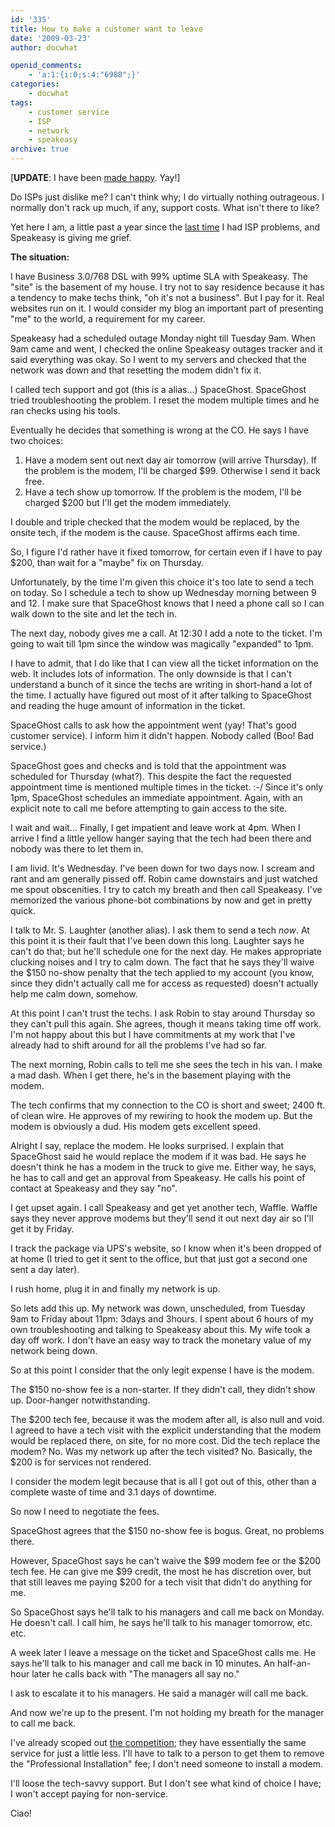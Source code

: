 ```yaml
---
id: '335'
title: How to make a customer want to leave
date: '2009-03-23'
author: docwhat

openid_comments:
    - 'a:1:{i:0;s:4:"6988";}'
categories:
    - docwhat
tags:
    - customer service
    - ISP
    - network
    - speakeasy
archive: true
---
```


\[<strong>UPDATE</strong>: I have been
[made happy](/how-speakeasy-made-it-better). Yay!\]

Do ISPs just dislike me? I can't think why; I do virtually nothing outrageous.
I normally don't rack up much, if any, support costs. What isn't there to
like?

Yet here I am, a little past a year since the [last time](/verizon-sucks/) I
had ISP problems, and Speakeasy is giving me grief.

**The situation:**

I have Business 3.0/768 DSL with 99% uptime SLA with Speakeasy. The "site" is
the basement of my house. I try not to say residence because it has a tendency
to make techs think, "oh it's not a business". But I pay for it. Real websites
run on it. I would consider my blog an important part of presenting "me" to
the world, a requirement for my career.

Speakeasy had a scheduled outage Monday night till Tuesday 9am. When 9am came
and went, I checked the online Speakeasy outages tracker and it said
everything was okay. So I went to my servers and checked that the network was
down and that resetting the modem didn't fix it.

I called tech support and got (this is a alias...) SpaceGhost. SpaceGhost
tried troubleshooting the problem. I reset the modem multiple times and he ran
checks using his tools.

Eventually he decides that something is wrong at the CO. He says I have two
choices:

1.  Have a modem sent out next day air tomorrow (will arrive Thursday). If the
    problem is the modem, I'll be charged \$99. Otherwise I send it back free.
2.  Have a tech show up tomorrow. If the problem is the modem, I'll be charged
    \$200 but I'll get the modem immediately.

I double and triple checked that the modem would be replaced, by the onsite
tech, if the modem is the cause. SpaceGhost affirms each time.

So, I figure I'd rather have it fixed tomorrow, for certain even if I have to
pay \$200, than wait for a "maybe" fix on Thursday.

Unfortunately, by the time I'm given this choice it's too late to send a tech
on today. So I schedule a tech to show up Wednesday morning between 9 and 12.
I make sure that SpaceGhost knows that I need a phone call so I can walk down
to the site and let the tech in.

The next day, nobody gives me a call. At 12:30 I add a note to the ticket. I'm
going to wait till 1pm since the window was magically "expanded" to 1pm.

I have to admit, that I do like that I can view all the ticket information on
the web. It includes lots of information. The only downside is that I can't
understand a bunch of it since the techs are writing in short-hand a lot of
the time. I actually have figured out most of it after talking to SpaceGhost
and reading the huge amount of information in the ticket.

SpaceGhost calls to ask how the appointment went (yay! That's good customer
service). I inform him it didn't happen. Nobody called (Boo! Bad service.)

SpaceGhost goes and checks and is told that the appointment was scheduled for
Thursday (what?). This despite the fact the requested appointment time is
mentioned multiple times in the ticket. :-/ Since it's only 1pm, SpaceGhost
schedules an immediate appointment. Again, with an explicit note to call me
before attempting to gain access to the site.

I wait and wait... Finally, I get impatient and leave work at 4pm. When I
arrive I find a little yellow hanger saying that the tech had been there and
nobody was there to let them in.

I am livid. It's Wednesday. I've been down for two days now. I scream and rant
and am generally pissed off. Robin came downstairs and just watched me spout
obscenities. I try to catch my breath and then call Speakeasy. I've memorized
the various phone-bot combinations by now and get in pretty quick.

I talk to Mr. S. Laughter (another alias). I ask them to send a tech
<em>now</em>. At this point it is their fault that I've been down this long.
Laughter says he can't do that; but he'll schedule one for the next day. He
makes appropriate clucking noises and I try to calm down. The fact that he
says they'll waive the \$150 no-show penalty that the tech applied to my
account (you know, since they didn't actually call me for access as requested)
doesn't actually help me calm down, somehow.

At this point I can't trust the techs. I ask Robin to stay around Thursday so
they can't pull this again. She agrees, though it means taking time off work.
I'm not happy about this but I have commitments at my work that I've already
had to shift around for all the problems I've had so far.

The next morning, Robin calls to tell me she sees the tech in his van. I make
a mad dash. When I get there, he's in the basement playing with the modem.

The tech confirms that my connection to the CO is short and sweet; 2400 ft. of
clean wire. He approves of my rewiring to hook the modem up. But the modem is
obviously a dud. His modem gets excellent speed.

Alright I say, replace the modem. He looks surprised. I explain that
SpaceGhost said he would replace the modem if it was bad. He says he doesn't
think he has a modem in the truck to give me. Either way, he says, he has to
call and get an approval from Speakeasy. He calls his point of contact at
Speakeasy and they say "no".

I get upset again. I call Speakeasy and get yet another tech, Waffle. Waffle
says they never approve modems but they'll send it out next day air so I'll
get it by Friday.

I track the package via UPS's website, so I know when it's been dropped of at
home (I tried to get it sent to the office, but that just got a second one
sent a day later).

I rush home, plug it in and finally my network is up.

So lets add this up. My network was down, unscheduled, from Tuesday 9am to
Friday about 11pm: 3days and 3hours. I spent about 6 hours of my own
troubleshooting and talking to Speakeasy about this. My wife took a day off
work. I don't have an easy way to track the monetary value of my network being
down.

So at this point I consider that the only legit expense I have is the modem.

The \$150 no-show fee is a non-starter. If they didn't call, they didn't show
up. Door-hanger notwithstanding.

The
$200 tech fee, because it was the modem after all, is also null and void.
  I agreed to have a tech visit with the explicit understanding that the modem
would be replaced there, on site, for no more cost.   Did the tech replace the
modem? No.   Was my network up after the tech visited? No.   Basically, the $200
is for services not rendered.

I consider the modem legit because that is all I got out of this, other than a
complete waste of time and 3.1 days of downtime.

So now I need to negotiate the fees.

SpaceGhost agrees that the \$150 no-show fee is bogus. Great, no problems
there.

However, SpaceGhost says he can't waive the $99 modem fee or the $200 tech
fee. He can give me
$99 credit, the most he has discretion over, but that
still leaves me paying $200
for a tech visit that didn't do anything for me.

So SpaceGhost says he'll talk to his managers and call me back on Monday. He
doesn't call. I call him, he says he'll talk to his manager tomorrow, etc.
etc.

A week later I leave a message on the ticket and SpaceGhost calls me. He says
he'll talk to his manager and call me back in 10 minutes. An half-an-hour
later he calls back with "The managers all say no."

I ask to escalate it to his managers. He said a manager will call me back.

And now we're up to the present. I'm not holding my breath for the manager to
call me back.

I've already scoped out
[the competition](https://en.wikipedia.org/wiki/Covad); they have essentially
the same service for just a little less. I'll have to talk to a person to get
them to remove the "Professional Installation" fee; I don't need someone to
install a modem.

I'll loose the tech-savvy support. But I don't see what kind of choice I have;
I won't accept paying for non-service.

Ciao!
